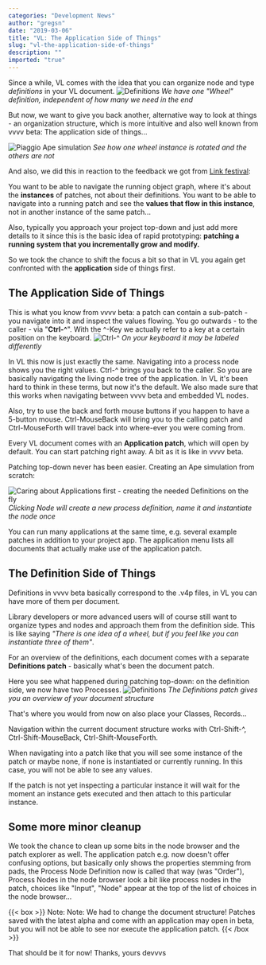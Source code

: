 ```yaml
---
categories: "Development News"
author: "gregsn"
date: "2019-03-06"
title: "VL: The Application Side of Things"
slug: "vl-the-application-side-of-things"
description: ""
imported: "true"
---
```



Since a while, VL comes with the idea that you can organize node and type *definitions* in your VL document.
![Definitions](Ape_defintions.jpg)
*We have one "Wheel" *definition*, independent of how many we need in the end*

But now, we want to give you back another, alternative way to look at things - an organization structure, which is more intuitive and also well known from vvvv beta: The application side of things...

![Piaggio Ape simulation](ape%20simulation.png)
*See how one wheel instance is rotated and the others are not*

And also, we did this in reaction to the feedback we got from [Link festival](https://discourse.vvvv.org/t/link-topics-5-authoring-environment/16547/6):

You want to be able to navigate the running object graph, where it's about the **instances** of patches, not about their definitions. You want to be able to navigate into a running patch and see the **values that flow in this instance**, not in another instance of the same patch...

Also, typically you approach your project top-down and just add more details to it since this is the basic idea of rapid prototyping: **patching a running system that you incrementally grow and modify.**

So we took the chance to shift the focus a bit so that in VL you again get confronted with the **application** side of things first. 

## The Application Side of Things
This is what you know from vvvv beta: a patch can contain a sub-patch - you navigate into it and inspect the values flowing. You go outwards - to the caller - via "**Ctrl-^**". With the ^-Key we actually refer to a key at a certain position on the keyboard.
![Ctrl-^](Ctrl-%5E.png)
*On your keyboard it may be labeled differently*

In VL this now is just exactly the same. Navigating into a process node shows you the right values. Ctrl-^ brings you back to the caller. So you are basically navigating the living node tree of the application. In VL it's been hard to think in these terms, but now it's the default. We also made sure that this works when navigating between vvvv beta and embedded VL nodes.

Also, try to use the back and forth mouse buttons if you happen to have a 5-button mouse. Ctrl-MouseBack will bring you to the calling patch and Ctrl-MouseForth will travel back into where-ever you were coming from.

Every VL document comes with an **Application patch**, which will open by default. You can start patching right away. A bit as it is like in vvvv beta. 

Patching top-down never has been easier. Creating an Ape simulation from scratch:

![Caring about Applications first - creating the needed Definitions on the fly](apetopdown.gif)
*Clicking *Node* will create a new process definition, name it and instantiate the node once*

You can run many applications at the same time, e.g. several example patches in addition to your project app. The application menu lists all documents that actually make use of the application patch. 

## The Definition Side of Things
Definitions in vvvv beta basically correspond to the .v4p files, in VL you can have more of them per document.

Library developers or more advanced users will of course still want to organize types and nodes and approach them from the definition side. This is like saying *"There is one idea of a wheel, but if you feel like you can instantiate three of them"*.

For an overview of the definitions, each document comes with a separate **Definitions patch** - basically what's been the document patch. 

Here you see what happened during patching top-down: on the definition side, we now have two Processes.
![Definitions](apedefinitions.gif)
*The Definitions patch gives you an overview of your document structure*

That's where you would from now on also place your Classes, Records...

Navigation within the current document structure works with Ctrl-Shift-^, Ctrl-Shift-MouseBack, Ctrl-Shift-MouseForth.

When navigating into a patch like that you will see some instance of the patch or maybe none, if none is instantiated or currently running. In this case, you will not be able to see any values.

If the patch is not yet inspecting a particular instance it will wait for the moment an instance gets executed and then attach to this particular instance.

## Some more minor cleanup
We took the chance to clean up some bits in the node browser and the patch explorer as well.
The application patch e.g. now doesn't offer confusing options, but basically only shows the properties stemming from pads, the Process Node Definition now is called that way (was "Order"), Process Nodes in the node browser look a bit like process nodes in the patch, choices like "Input", "Node" appear at the top of the list of choices in the node browser...

{{< box >}}
Note:
Note: We had to change the document structure! Patches saved with the latest alpha and come with an application may open in beta, but you will not be able to see nor execute the application patch.
{{< /box >}}

That should be it for now!
Thanks, yours devvvs